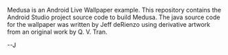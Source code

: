 Medusa is an Android Live Wallpaper example.
This repository contains the Android Studio project source code to build Medusa.
The java source code for the wallpaper was written by Jeff deRienzo using derivative artwork from an original work by Q. V. Tran.

--J
